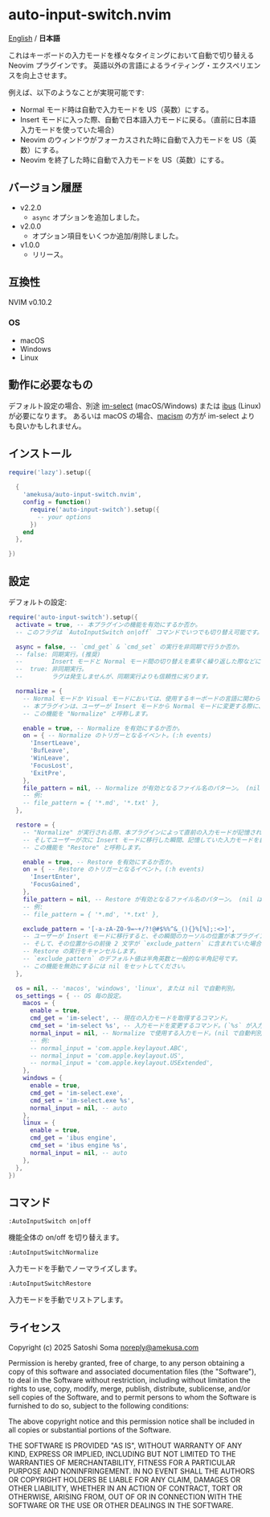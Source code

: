 # auto-input-switch.nvim

[English](README.md) / **日本語**

これはキーボードの入力モードを様々なタイミングにおいて自動で切り替える Neovim プラグインです。
英語以外の言語によるライティング・エクスペリエンスを向上させます。

例えば、以下のようなことが実現可能です:

- Normal モード時は自動で入力モードを US（英数）にする。
- Insert モードに入った際、自動で日本語入力モードに戻る。（直前に日本語入力モードを使っていた場合）
- Neovim のウィンドウがフォーカスされた時に自動で入力モードを US（英数）にする。
- Neovim を終了した時に自動で入力モードを US（英数）にする。


## バージョン履歴
- v2.2.0
  - `async` オプションを追加しました。
- v2.0.0
  - オプション項目をいくつか追加/削除しました。
- v1.0.0
  - リリース。


## 互換性
NVIM v0.10.2

### OS
- macOS
- Windows
- Linux


## 動作に必要なもの
デフォルト設定の場合、別途 [im-select](https://github.com/daipeihust/im-select) (macOS/Windows) または [ibus](https://github.com/ibus/ibus) (Linux) が必要になります。
あるいは macOS の場合、[macism](https://github.com/laishulu/macism) の方が im-select よりも良いかもしれません。


## インストール
```lua
require('lazy').setup({

  {
    'amekusa/auto-input-switch.nvim',
    config = function()
      require('auto-input-switch').setup({
        -- your options
      })
    end
  },

})
```


## 設定
デフォルトの設定:

```lua
require('auto-input-switch').setup({
  activate = true, -- 本プラグインの機能を有効にするか否か。
  -- このフラグは `AutoInputSwitch on|off` コマンドでいつでも切り替え可能です。

  async = false, -- `cmd_get` & `cmd_set` の実行を非同期で行うか否か。
  -- false: 同期実行。(推奨)
  --        Insert モードと Normal モード間の切り替えを素早く繰り返した際などに僅かなラグが発生する場合があります。
  --  true: 非同期実行。
  --        ラグは発生しませんが、同期実行よりも信頼性に劣ります。

  normalize = {
    -- Normal モードか Visual モードにおいては、使用するキーボードの言語に関わらず、入力モードは常に半角英数であるべきです。
    -- 本プラグインは、ユーザーが Insert モードから Normal モードに変更する際に、自動で入力モードを半角英数に切り替えることができます。
    -- この機能を "Normalize" と呼称します。

    enable = true, -- Normalize を有効にするか否か。
    on = { -- Normalize のトリガーとなるイベント。(:h events)
      'InsertLeave',
      'BufLeave',
      'WinLeave',
      'FocusLost',
      'ExitPre',
    },
    file_pattern = nil, -- Normalize が有効となるファイル名のパターン。 (nil は全ファイル)
    -- 例:
    -- file_pattern = { '*.md', '*.txt' },
  },

  restore = {
    -- "Normalize" が実行される際、本プラグインによって直前の入力モードが記憶されます。
    -- そしてユーザーが次に Insert モードに移行した瞬間、記憶していた入力モードを自動的に復元することができます。
    -- この機能を "Restore" と呼称します。

    enable = true, -- Restore を有効にするか否か。
    on = { -- Restore のトリガーとなるイベント。(:h events)
      'InsertEnter',
      'FocusGained',
    },
    file_pattern = nil, -- Restore が有効となるファイル名のパターン。 (nil は全ファイル)
    -- 例:
    -- file_pattern = { '*.md', '*.txt' },

    exclude_pattern = '[-a-zA-Z0-9=~+/?!@#$%%^&_(){}%[%];:<>]',
    -- ユーザーが Insert モードに移行すると、その瞬間のカーソルの位置が本プラグインによってチェックされます。
    -- そして、その位置からの前後 2 文字が `exclude_pattern` に含まれていた場合にのみ、
    -- Restore の実行をキャンセルします。
    -- `exclude_pattern` のデフォルト値は半角英数と一般的な半角記号です。
    -- この機能を無効にするには nil をセットしてください。
  },

  os = nil, -- 'macos', 'windows', 'linux', または nil で自動判別。
  os_settings = { -- OS 毎の設定。
    macos = {
      enable = true,
      cmd_get = 'im-select', -- 現在の入力モードを取得するコマンド。
      cmd_set = 'im-select %s', -- 入力モードを変更するコマンド。(`%s` が入力モードで置換されます)
      normal_input = nil, -- Normalize で使用する入力モード。(nil で自動判別)
      -- 例:
      -- normal_input = 'com.apple.keylayout.ABC',
      -- normal_input = 'com.apple.keylayout.US',
      -- normal_input = 'com.apple.keylayout.USExtended',
    },
    windows = {
      enable = true,
      cmd_get = 'im-select.exe',
      cmd_set = 'im-select.exe %s',
      normal_input = nil, -- auto
    },
    linux = {
      enable = true,
      cmd_get = 'ibus engine',
      cmd_set = 'ibus engine %s',
      normal_input = nil, -- auto
    },
  },
})
```


## コマンド

`:AutoInputSwitch on|off`

機能全体の on/off を切り替えます。


`:AutoInputSwitchNormalize`

入力モードを手動でノーマライズします。


`:AutoInputSwitchRestore`

入力モードを手動でリストアします。


## ライセンス
Copyright (c) 2025 Satoshi Soma <noreply@amekusa.com>

Permission is hereby granted, free of charge, to any person obtaining a copy
of this software and associated documentation files (the "Software"), to deal
in the Software without restriction, including without limitation the rights
to use, copy, modify, merge, publish, distribute, sublicense, and/or sell
copies of the Software, and to permit persons to whom the Software is
furnished to do so, subject to the following conditions:

The above copyright notice and this permission notice shall be included in
all copies or substantial portions of the Software.

THE SOFTWARE IS PROVIDED "AS IS", WITHOUT WARRANTY OF ANY KIND, EXPRESS OR
IMPLIED, INCLUDING BUT NOT LIMITED TO THE WARRANTIES OF MERCHANTABILITY,
FITNESS FOR A PARTICULAR PURPOSE AND NONINFRINGEMENT. IN NO EVENT SHALL THE
AUTHORS OR COPYRIGHT HOLDERS BE LIABLE FOR ANY CLAIM, DAMAGES OR OTHER
LIABILITY, WHETHER IN AN ACTION OF CONTRACT, TORT OR OTHERWISE, ARISING FROM,
OUT OF OR IN CONNECTION WITH THE SOFTWARE OR THE USE OR OTHER DEALINGS IN
THE SOFTWARE.

